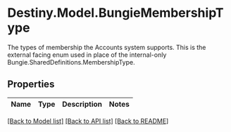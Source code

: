 # Destiny.Model.BungieMembershipType
The types of membership the Accounts system supports. This is the external facing enum used in place of the internal-only Bungie.SharedDefinitions.MembershipType.

## Properties

Name | Type | Description | Notes
------------ | ------------- | ------------- | -------------

[[Back to Model list]](../README.md#documentation-for-models) [[Back to API list]](../README.md#documentation-for-api-endpoints) [[Back to README]](../README.md)

